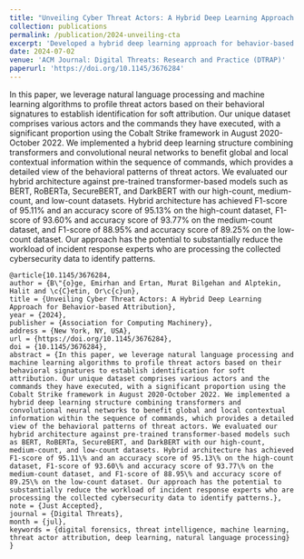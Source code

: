 ```yaml
---
title: "Unveiling Cyber Threat Actors: A Hybrid Deep Learning Approach for Behavior-based Attribution"
collection: publications
permalink: /publication/2024-unveiling-cta
excerpt: 'Developed a hybrid deep learning approach for behavior-based threat actor attribution, employing natural language processing and machine learning.'
date: 2024-07-02
venue: 'ACM Journal: Digital Threats: Research and Practice (DTRAP)'
paperurl: 'https://doi.org/10.1145/3676284'
---
```


In this paper, we leverage natural language processing and machine learning algorithms to profile threat actors based on their behavioral signatures to establish identification for soft attribution. Our unique dataset comprises various actors and the commands they have executed, with a significant proportion using the Cobalt Strike framework in August 2020-October 2022. We implemented a hybrid deep learning structure combining transformers and convolutional neural networks to benefit global and local contextual information within the sequence of commands, which provides a detailed view of the behavioral patterns of threat actors. We evaluated our hybrid architecture against pre-trained transformer-based models such as BERT, RoBERTa, SecureBERT, and DarkBERT with our high-count, medium-count, and low-count datasets. Hybrid architecture has achieved F1-score of 95.11% and an accuracy score of 95.13% on the high-count dataset, F1-score of 93.60% and accuracy score of 93.77% on the medium-count dataset, and F1-score of 88.95% and accuracy score of 89.25% on the low-count dataset. Our approach has the potential to substantially reduce the workload of incident response experts who are processing the collected cybersecurity data to identify patterns.

```
@article{10.1145/3676284,
author = {B\"{o}ge, Emirhan and Ertan, Murat Bilgehan and Alptekin, Halit and \c{C}etin, Or\c{c}un},
title = {Unveiling Cyber Threat Actors: A Hybrid Deep Learning Approach for Behavior-based Attribution},
year = {2024},
publisher = {Association for Computing Machinery},
address = {New York, NY, USA},
url = {https://doi.org/10.1145/3676284},
doi = {10.1145/3676284},
abstract = {In this paper, we leverage natural language processing and machine learning algorithms to profile threat actors based on their behavioral signatures to establish identification for soft attribution. Our unique dataset comprises various actors and the commands they have executed, with a significant proportion using the Cobalt Strike framework in August 2020-October 2022. We implemented a hybrid deep learning structure combining transformers and convolutional neural networks to benefit global and local contextual information within the sequence of commands, which provides a detailed view of the behavioral patterns of threat actors. We evaluated our hybrid architecture against pre-trained transformer-based models such as BERT, RoBERTa, SecureBERT, and DarkBERT with our high-count, medium-count, and low-count datasets. Hybrid architecture has achieved F1-score of 95.11\% and an accuracy score of 95.13\% on the high-count dataset, F1-score of 93.60\% and accuracy score of 93.77\% on the medium-count dataset, and F1-score of 88.95\% and accuracy score of 89.25\% on the low-count dataset. Our approach has the potential to substantially reduce the workload of incident response experts who are processing the collected cybersecurity data to identify patterns.},
note = {Just Accepted},
journal = {Digital Threats},
month = {jul},
keywords = {digital forensics, threat intelligence, machine learning, threat actor attribution, deep learning, natural language processing}
}
```